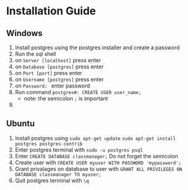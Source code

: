# Installation Guide
## Windows
1. Install postgres using the postgres installer and create a password
2. Run the sql shell
3. on `Server [localhost]` press enter
4. on `Database [postgres]` press enter
5. on `Port [port]` press enter
6. on `Username [postgres]` press enter
7. on `Password: ` enter password
8. Run command `postgres#: CREATE USER user_name;`
    * note: the semicolon `;` is important
9. 

## Ubuntu
1. Install postgres using `sudo apt-get update` `sudo apt-get install postgres postgres-contrib`
2. Enter postgres terminal with `sudo -u postgres psql`
3. Enter `CREATE DATABASE classmanager;` Do not forget the semicolon
4. Create user with `CREATE USER myuser WITH PASSWORD 'mypassword';`
5. Grant privalages on database to user with `GRANT ALL PRIVILEGES ON DATABASE classmanager TO myuser;`
6. Quit postgres terminal with `\q`